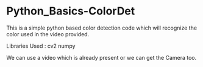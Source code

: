 # Python_Basics-ColorDet
This is a simple python based color detection code which will recognize the color used in the video provided.

Libraries Used : cv2 numpy

We can use a video which is already present or we can get the Camera too.
